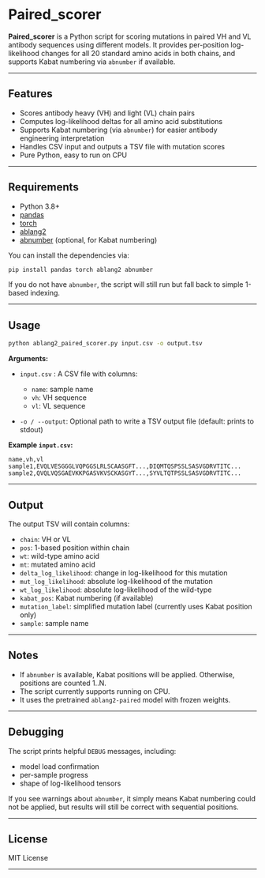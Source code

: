 # Paired\_scorer

**Paired\_scorer** is a Python script for scoring mutations in paired VH and VL antibody sequences using different models. It provides per-position log-likelihood changes for all 20 standard amino acids in both chains, and supports Kabat numbering via `abnumber` if available.

---

## Features

* Scores antibody heavy (VH) and light (VL) chain pairs
* Computes log-likelihood deltas for all amino acid substitutions
* Supports Kabat numbering (via `abnumber`) for easier antibody engineering interpretation
* Handles CSV input and outputs a TSV file with mutation scores
* Pure Python, easy to run on CPU

---

## Requirements

* Python 3.8+
* [pandas](https://pandas.pydata.org/)
* [torch](https://pytorch.org/)
* [ablang2](https://github.com/oxpig/ablang2)
* [abnumber](https://github.com/oxpig/abnumber) (optional, for Kabat numbering)

You can install the dependencies via:

```bash
pip install pandas torch ablang2 abnumber
```

If you do not have `abnumber`, the script will still run but fall back to simple 1-based indexing.

---

## Usage

```bash
python ablang2_paired_scorer.py input.csv -o output.tsv
```

**Arguments:**

* `input.csv` : A CSV file with columns:

  * `name`: sample name
  * `vh`: VH sequence
  * `vl`: VL sequence
* `-o / --output`: Optional path to write a TSV output file (default: prints to stdout)

**Example `input.csv`:**

```csv
name,vh,vl
sample1,EVQLVESGGGLVQPGGSLRLSCAASGFT...,DIQMTQSPSSLSASVGDRVTITC...
sample2,QVQLVQSGAEVKKPGASVKVSCKASGYT...,SYVLTQTPSSLSASVGDRVTITC...
```

---

## Output

The output TSV will contain columns:

* `chain`: VH or VL
* `pos`: 1-based position within chain
* `wt`: wild-type amino acid
* `mt`: mutated amino acid
* `delta_log_likelihood`: change in log-likelihood for this mutation
* `mut_log_likelihood`: absolute log-likelihood of the mutation
* `wt_log_likelihood`: absolute log-likelihood of the wild-type
* `kabat_pos`: Kabat numbering (if available)
* `mutation_label`: simplified mutation label (currently uses Kabat position only)
* `sample`: sample name

---

## Notes

* If `abnumber` is available, Kabat positions will be applied. Otherwise, positions are counted 1..N.
* The script currently supports running on CPU.
* It uses the pretrained `ablang2-paired` model with frozen weights.

---

## Debugging

The script prints helpful `DEBUG` messages, including:

* model load confirmation
* per-sample progress
* shape of log-likelihood tensors

If you see warnings about `abnumber`, it simply means Kabat numbering could not be applied, but results will still be correct with sequential positions.

---

## License

MIT License

---

